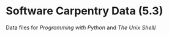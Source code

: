 # Software Carpentry Data (5.3)

Data files for <i>Programming with Python</i> and <i>The Unix Shell</i>/
